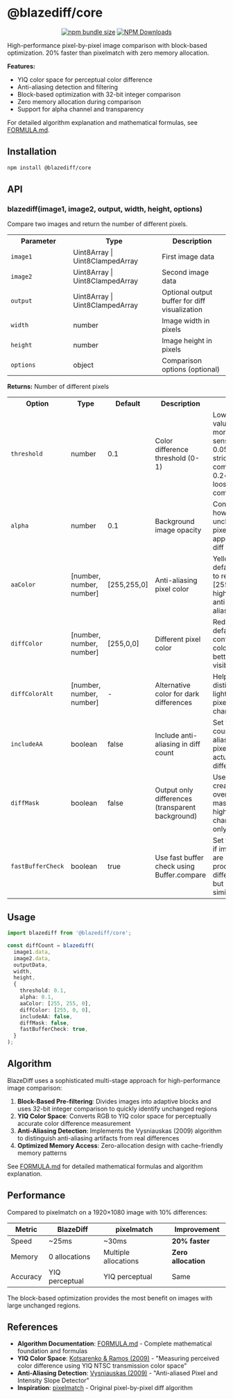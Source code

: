 # @blazediff/core

<div align="center">

[![npm bundle size](https://img.shields.io/bundlephobia/min/%40blazediff%2Fcore)](https://www.npmjs.com/package/@blazediff/core)
[![NPM Downloads](https://img.shields.io/npm/dy/%40blazediff%2Fcore)](https://www.npmjs.com/package/@blazediff/core)

</div>

High-performance pixel-by-pixel image comparison with block-based optimization. 20% faster than pixelmatch with zero memory allocation.

**Features:**
- YIQ color space for perceptual color difference
- Anti-aliasing detection and filtering
- Block-based optimization with 32-bit integer comparison
- Zero memory allocation during comparison
- Support for alpha channel and transparency

For detailed algorithm explanation and mathematical formulas, see [FORMULA.md](./FORMULA.md).

## Installation

```bash
npm install @blazediff/core
```

## API

### blazediff(image1, image2, output, width, height, options)

Compare two images and return the number of different pixels.

<table>
  <tr>
    <th width="500">Parameter</th>
    <th width="500">Type</th>
    <th width="500">Description</th>
  </tr>
  <tr>
    <td><code>image1</code></td>
    <td>Uint8Array | Uint8ClampedArray</td>
    <td>First image data</td>
  </tr>
  <tr>
    <td><code>image2</code></td>
    <td>Uint8Array | Uint8ClampedArray</td>
    <td>Second image data</td>
  </tr>
  <tr>
    <td><code>output</code></td>
    <td>Uint8Array | Uint8ClampedArray</td>
    <td>Optional output buffer for diff visualization</td>
  </tr>
  <tr>
    <td><code>width</code></td>
    <td>number</td>
    <td>Image width in pixels</td>
  </tr>
  <tr>
    <td><code>height</code></td>
    <td>number</td>
    <td>Image height in pixels</td>
  </tr>
  <tr>
    <td><code>options</code></td>
    <td>object</td>
    <td>Comparison options (optional)</td>
  </tr>
</table>

<strong>Returns:</strong> Number of different pixels

<table>
  <tr>
    <th width="500">Option</th>
    <th width="500">Type</th>
    <th width="500">Default</th>
    <th width="500">Description</th>
    <th width="500">Hint</th>
  </tr>
  <tr>
    <td><code>threshold</code></td>
    <td>number</td>
    <td>0.1</td>
    <td>Color difference threshold (0-1)</td>
    <td>Lower values = more sensitive. 0.05 for strict comparison, 0.2+ for loose comparison</td>
  </tr>
  <tr>
    <td><code>alpha</code></td>
    <td>number</td>
    <td>0.1</td>
    <td>Background image opacity</td>
    <td>Controls how faded unchanged pixels appear in diff output</td>
  </tr>
  <tr>
    <td><code>aaColor</code></td>
    <td>[number, number, number]</td>
    <td>[255,255,0]</td>
    <td>Anti-aliasing pixel color</td>
    <td>Yellow by default. Set to red [255,0,0] to highlight anti-aliasing</td>
  </tr>
  <tr>
    <td><code>diffColor</code></td>
    <td>[number, number, number]</td>
    <td>[255,0,0]</td>
    <td>Different pixel color</td>
    <td>Red by default. Use contrasting colors for better visibility</td>
  </tr>
  <tr>
    <td><code>diffColorAlt</code></td>
    <td>[number, number, number]</td>
    <td>-</td>
    <td>Alternative color for dark differences</td>
    <td>Helps distinguish light vs dark pixel changes</td>
  </tr>
  <tr>
    <td><code>includeAA</code></td>
    <td>boolean</td>
    <td>false</td>
    <td>Include anti-aliasing in diff count</td>
    <td>Set true to count anti-aliasing pixels as actual differences</td>
  </tr>
  <tr>
    <td><code>diffMask</code></td>
    <td>boolean</td>
    <td>false</td>
    <td>Output only differences (transparent background)</td>
    <td>Useful for creating overlay masks or highlighting changes only</td>
  </tr>
  <tr>
    <td><code>fastBufferCheck</code></td>
    <td>boolean</td>
    <td>true</td>
    <td>Use fast buffer check using Buffer.compare</td>
    <td>Set to false if images are processed differently, but look similiar</td>
  </tr>
</table>

## Usage

```typescript
import blazediff from '@blazediff/core';

const diffCount = blazediff(
  image1.data,
  image2.data,
  outputData,
  width,
  height,
  {
    threshold: 0.1,
    alpha: 0.1,
    aaColor: [255, 255, 0],
    diffColor: [255, 0, 0],
    includeAA: false,
    diffMask: false,
    fastBufferCheck: true,
  }
);
```

## Algorithm

BlazeDiff uses a sophisticated multi-stage approach for high-performance image comparison:

1. **Block-Based Pre-filtering**: Divides images into adaptive blocks and uses 32-bit integer comparison to quickly identify unchanged regions
2. **YIQ Color Space**: Converts RGB to YIQ color space for perceptually accurate color difference measurement
3. **Anti-Aliasing Detection**: Implements the Vysniauskas (2009) algorithm to distinguish anti-aliasing artifacts from real differences
4. **Optimized Memory Access**: Zero-allocation design with cache-friendly memory patterns

See [FORMULA.md](./FORMULA.md) for detailed mathematical formulas and algorithm explanation.

## Performance

Compared to pixelmatch on a 1920×1080 image with 10% differences:

| Metric | BlazeDiff | pixelmatch | Improvement |
|--------|-----------|------------|-------------|
| Speed | ~25ms | ~30ms | **20% faster** |
| Memory | 0 allocations | Multiple allocations | **Zero allocation** |
| Accuracy | YIQ perceptual | YIQ perceptual | Same |

The block-based optimization provides the most benefit on images with large unchanged regions.

## References

- **Algorithm Documentation**: [FORMULA.md](./FORMULA.md) - Complete mathematical foundation and formulas
- **YIQ Color Space**: [Kotsarenko & Ramos (2009)](https://doaj.org/article/b2e3b5088ba943eebd9af2927fef08ad) - "Measuring perceived color difference using YIQ NTSC transmission color space"
- **Anti-Aliasing Detection**: [Vysniauskas (2009)](https://www.researchgate.net/publication/234073157_Anti-aliased_Pixel_and_Intensity_Slope_Detector) - "Anti-aliased Pixel and Intensity Slope Detector"
- **Inspiration**: [pixelmatch](https://github.com/mapbox/pixelmatch) - Original pixel-by-pixel diff algorithm
